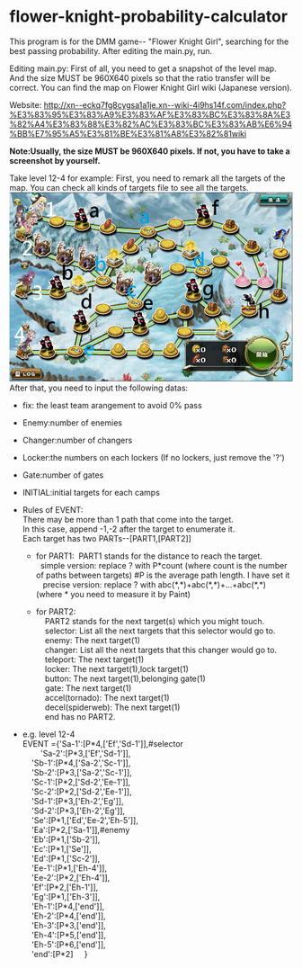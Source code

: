 # flower-knight-probability-calculator
This program is for the DMM game-- "Flower Knight Girl", searching for the best passing probability.
After editing the main.py, run.

Editing main.py:
First of all, you need to get a snapshot of the level map.
And the size MUST be 960X640 pixels so that the ratio transfer will be correct.
You can find the map on Flower Knight Girl wiki (Japanese version).

Website:
http://xn--eckq7fg8cygsa1a1je.xn--wiki-4i9hs14f.com/index.php?%E3%83%95%E3%83%A9%E3%83%AF%E3%83%BC%E3%83%8A%E3%82%A4%E3%83%88%E3%82%AC%E3%83%BC%E3%83%AB%E6%94%BB%E7%95%A5%E3%81%BE%E3%81%A8%E3%82%81wiki

**Note:Usually, the size MUST be 960X640 pixels. If not, you have to take a screenshot by yourself.**

Take level 12-4 for example:
First, you need to remark all the targets of the map. You can check all kinds of targets file to see all the targets.
![alt tag](https://raw.githubusercontent.com/JAG3R/flower-knight-probability-calculator/master/12-4(example).png)
After that, you need to input the following datas:  
- fix: the least team arangement to avoid 0% pass  
- Enemy:number of enemies  
- Changer:number of changers  
- Locker:the numbers on each lockers (If no lockers, just remove the '?')  
- Gate:number of gates  
- INITIAL:initial targets for each camps  

- Rules of EVENT:  
There may be more than 1 path that come into the target.  
In this case, append -1,-2 after the target to enumerate it.  
Each target has two PARTs--[PART1,[PART2]]  

  - for PART1:
&nbsp;PART1 stands for the distance to reach the target.  
&nbsp;&nbsp;simple version: replace ? with P\*count (where count is the number of paths between targets) #P is the average path length. I have set it  
&nbsp;&nbsp;&nbsp;precise version: replace ? with abc(\*,\*)+abc(\*,\*)+...+abc(\*,\*) (where \* you need to measure it by Paint)  

  - for PART2:  
&nbsp;&nbsp;&nbsp;&nbsp;PART2 stands for the next target(s) which you might touch.  
&nbsp;&nbsp;&nbsp;&nbsp;selector: List all the next targets that this selector would go to.  
&nbsp;&nbsp;&nbsp;&nbsp;enemy: The next target(1)  
&nbsp;&nbsp;&nbsp;&nbsp;changer: List all the next targets that this changer would go to.  
&nbsp;&nbsp;&nbsp;&nbsp;teleport: The next target(1)  
&nbsp;&nbsp;&nbsp;&nbsp;locker: The next target(1),lock target(1)  
&nbsp;&nbsp;&nbsp;&nbsp;button: The next target(1),belonging gate(1)  
&nbsp;&nbsp;&nbsp;&nbsp;gate: The next target(1)  
&nbsp;&nbsp;&nbsp;&nbsp;accel(tornado): The next target(1)  
&nbsp;&nbsp;&nbsp;&nbsp;decel(spiderweb): The next target(1)  
&nbsp;&nbsp;&nbsp;&nbsp;end has no PART2.  

- e.g. level 12-4  
EVENT ={'Sa-1':[P\*4,['Ef','Sd-1']],#selector  
&nbsp;&nbsp;&nbsp;&nbsp;&nbsp;&nbsp;&nbsp;&nbsp;'Sa-2':[P\*3,['Ef','Sd-1']],  
&nbsp;&nbsp;&nbsp;&nbsp;'Sb-1':[P\*4,['Sa-2','Sc-1']],  
&nbsp;&nbsp;&nbsp;&nbsp;'Sb-2':[P\*3,['Sa-2','Sc-1']],  
&nbsp;&nbsp;&nbsp;&nbsp;'Sc-1':[P\*2,['Sd-2','Ee-1']],  
&nbsp;&nbsp;&nbsp;&nbsp;'Sc-2':[P\*2,['Sd-2','Ee-1']],  
&nbsp;&nbsp;&nbsp;&nbsp;'Sd-1':[P\*3,['Eh-2','Eg']],  
&nbsp;&nbsp;&nbsp;&nbsp;'Sd-2':[P\*3,['Eh-2','Eg']],  
&nbsp;&nbsp;&nbsp;&nbsp;'Se':[P\*1,['Ed','Ee-2','Eh-5']],  
&nbsp;&nbsp;&nbsp;&nbsp;'Ea':[P\*2,['Sa-1']],#enemy  
&nbsp;&nbsp;&nbsp;&nbsp;'Eb':[P\*1,['Sb-2']],  
&nbsp;&nbsp;&nbsp;&nbsp;'Ec':[P\*1,['Se']],  
&nbsp;&nbsp;&nbsp;&nbsp;'Ed':[P\*1,['Sc-2']],  
&nbsp;&nbsp;&nbsp;&nbsp;'Ee-1':[P\*1,['Eh-4']],  
&nbsp;&nbsp;&nbsp;&nbsp;'Ee-2':[P\*2,['Eh-4']],  
&nbsp;&nbsp;&nbsp;&nbsp;'Ef':[P\*2,['Eh-1']],  
&nbsp;&nbsp;&nbsp;&nbsp;'Eg':[P\*1,['Eh-3']],  
&nbsp;&nbsp;&nbsp;&nbsp;'Eh-1':[P\*4,['end']],  
&nbsp;&nbsp;&nbsp;&nbsp;'Eh-2':[P\*4,['end']],  
&nbsp;&nbsp;&nbsp;&nbsp;'Eh-3':[P\*3,['end']],  
&nbsp;&nbsp;&nbsp;&nbsp;'Eh-4':[P\*5,['end']],  
&nbsp;&nbsp;&nbsp;&nbsp;'Eh-5':[P\*6,['end']],  
&nbsp;&nbsp;&nbsp;&nbsp;'end':[P\*2]
&nbsp;&nbsp;&nbsp;&nbsp;}

